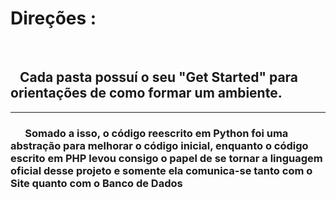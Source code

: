 # Direções :
<br>

## &nbsp;&nbsp;&nbsp;Cada pasta possuí o seu "Get Started" para orientações de como formar um ambiente.
<hr>

### &nbsp;&nbsp;&nbsp;&nbsp;&nbsp;&nbsp;Somado a isso, o código reescrito em Python foi uma abstração para melhorar o código inicial, enquanto o código escrito em PHP levou consigo o papel de se tornar a linguagem oficial desse projeto e somente ela comunica-se tanto com o Site quanto com o Banco de Dados